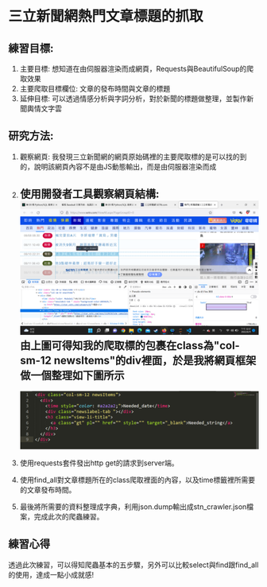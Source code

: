 # 三立新聞網熱門文章標題的抓取

## 練習目標:

1. 主要目標: 想知道在由伺服器渲染而成網頁，Requests與BeautifulSoup的爬取效果
2. 主要爬取目標欄位: 文章的發布時間與文章的標題
3. 延伸目標: 可以透過情感分析與字詞分析，對於新聞的標題做整理，並製作新聞輿情文字雲

## 研究方法:

1. 觀察網頁: 我發現三立新聞網的網頁原始碼裡的主要爬取標的是可以找的到的，說明該網頁內容不是由JS動態輸出，而是由伺服器渲染而成
2. 使用開發者工具觀察網頁結構:
   ![title](https://github.com/DarrenLUCreate/DarreNC/blob/master/Img/obseve.png)
   由上圖可得知我的爬取標的包裹在class為"col-sm-12 newsItems"的div裡面，於是我將網頁框架做一個整理如下圖所示
   ---
   ![title](https://github.com/DarrenLUCreate/DarreNC/blob/master/Img/web_structure.png)
   
3. 使用requests套件發出http get的請求到server端。
4. 使用find_all對文章標題所在的class爬取裡面的內容，以及time標籤裡所需要的文章發布時間。
5. 最後將所需要的資料整理成字典，利用json.dump輸出成stn_crawler.json檔案，完成此次的爬蟲練習。

## 練習心得

透過此次練習，可以得知爬蟲基本的五步驟，另外可以比較select與find跟find_all的使用，達成一點小成就感!


